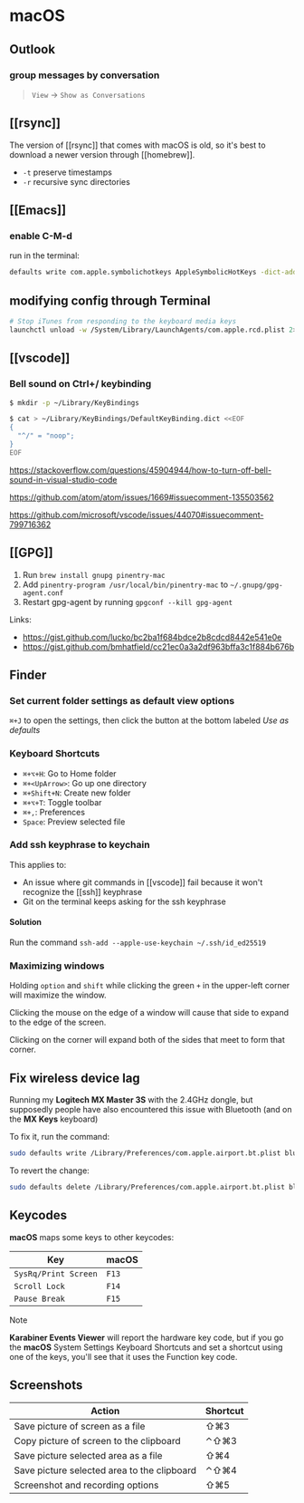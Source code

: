 # macOS

## Outlook

### group messages by conversation

> `View` -> `Show as Conversations`

## [[rsync]]

The version of [[rsync]] that comes with macOS is old, so it's best to download a newer version through [[homebrew]].

- `-t` preserve timestamps
- `-r` recursive sync directories

## [[Emacs]]

### enable C-M-d

run in the terminal:

```zsh
defaults write com.apple.symbolichotkeys AppleSymbolicHotKeys -dict-add 70 '<dict><key>enabled</key><false/></dict>'
```

## modifying config through Terminal

```zsh
# Stop iTunes from responding to the keyboard media keys
launchctl unload -w /System/Library/LaunchAgents/com.apple.rcd.plist 2> /dev/null
```

## [[vscode]]

### Bell sound on Ctrl+/ keybinding

```bash
$ mkdir -p ~/Library/KeyBindings

$ cat > ~/Library/KeyBindings/DefaultKeyBinding.dict <<EOF
{
  "^/" = "noop";
}
EOF
```

<https://stackoverflow.com/questions/45904944/how-to-turn-off-bell-sound-in-visual-studio-code>

<https://github.com/atom/atom/issues/1669#issuecomment-135503562>

<https://github.com/microsoft/vscode/issues/44070#issuecomment-799716362>

## [[GPG]]

1. Run `brew install gnupg pinentry-mac`
2. Add `pinentry-program /usr/local/bin/pinentry-mac` to `~/.gnupg/gpg-agent.conf`
3. Restart gpg-agent by running `gpgconf --kill gpg-agent`

Links:

- <https://gist.github.com/lucko/bc2ba1f684bdce2b8cdcd8442e541e0e>
- <https://gist.github.com/bmhatfield/cc21ec0a3a2df963bffa3c1f884b676b>

## Finder

### Set current folder settings as default view options

`⌘+J` to open the settings, then click the button at the bottom labeled *Use as defaults*

### Keyboard Shortcuts

- `⌘+⌥+H`: Go to Home folder
- `⌘+<UpArrow>`: Go up one directory
- `⌘+Shift+N`: Create new folder
- `⌘+⌥+T`: Toggle toolbar
- `⌘+,`: Preferences
- `Space`: Preview selected file

### Add ssh keyphrase to keychain

This applies to:

- An issue where git commands in [[vscode]] fail because it won't recognize the [[ssh]] keyphrase
- Git on the terminal keeps asking for the ssh keyphrase

#### Solution

Run the command `ssh-add --apple-use-keychain ~/.ssh/id_ed25519`

### Maximizing windows

Holding `option` and `shift` while clicking the green `+` in the upper-left corner will maximize the window.

Clicking the mouse on the edge of a window will cause that side to expand to the edge of the screen.

Clicking on the corner will expand both of the sides that meet to form that corner.

## Fix wireless device lag

Running my **Logitech MX Master 3S** with the 2.4GHz dongle, but supposedly people have also encountered this issue with Bluetooth (and on the **MX
Keys** keyboard)

To fix it, run the command:

```bash
sudo defaults write /Library/Preferences/com.apple.airport.bt.plist bluetoothCoexMgmt Hybrid

```

To revert the change:

```bash
sudo defaults delete /Library/Preferences/com.apple.airport.bt.plist bluetoothCoexMgmt
```

## Keycodes

**macOS** maps some keys to other keycodes:

| Key | macOS |
| - | - |
| `SysRq/Print Screen` | `F13` |
| `Scroll Lock` | `F14` |
| `Pause Break` | `F15` |

> [!NOTE]
> **Karabiner Events Viewer** will report the hardware key code, but if you go the **macOS** System Settings Keyboard Shortcuts and set a shortcut
> using one of the keys, you'll see that it uses the Function key code.

## Screenshots

| Action | Shortcut |
| - | - |
| Save picture of screen as a file | ⇧⌘3 |
| Copy picture of screen to the clipboard | ⌃⇧⌘3 |
| Save picture selected area as a file | ⇧⌘4 |
| Save picture selected area to the clipboard | ⌃⇧⌘4 |
| Screenshot and recording options | ⇧⌘5 |
